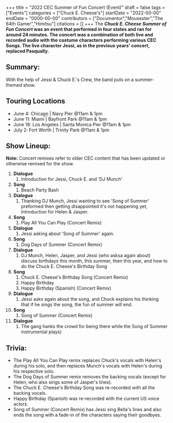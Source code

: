 +++
title = "2022 CEC Summer of Fun Concert (Event)"
draft = false
tags = ["Events"]
categories = ["Chuck E. Cheese's"]
startDate = "2022-00-00"
endDate = "0000-00-00"
contributors = ["Documentor","Mousester","The 64th Gamer","Himitsu"]
citations = []
+++
The ***Chuck E. Cheese Summer of Fun Concert* was an event that performed in four states and ran for around 24 minutes.
The concert was a combination of both live and recorded audio with the costume characters performing various CEC Songs. The live character Jessi, as in the previous years' concert, replaced Pasqually.**

## Summary:

With the help of Jessi & Chuck E.'s Crew, the band puts on a summer-themed show.

## Touring Locations

- June 4: Chicago | Navy Pier @11am & 1pm
- June 11: Miami | Bayfront Park @11am & 1pm
- June 18: Los Angeles | Santa Monica Pier @11am & 1pm
- July 2: Fort Worth | Trinity Park @11am & 1pm

## Show Lineup:

**Note:** Concert remixes refer to older CEC content that has been updated or otherwise remixed for the show.

1.  **Dialogue**
    1.  Introduction for Jessi, Chuck E. and 'DJ Munch'
2.  **Song**
    1.  Beach Party Bash
3.  **Dialogue**
    1.  Thanking DJ Munch, Jessi wanting to see 'Song of Summer' preformed then getting disappointed it's not happening yet, Introduction for Helen & Jasper.
4.  **Song**
    1.  Play All You Can Play (Concert Remix)
5.  **Dialogue**
    1.  Jessi asking about 'Song of Summer' again.
6.  **Song**
    1.  Dog Days of Summer (Concert Remix)
7.  **Dialogue**
    1.  DJ Munch, Helen, Jasper, and Jessi (who asksa again about) discuss birthdays this month, this summer, then this year, and how to do the Chuck E. Cheese's Birthday Song
8.  **Song**
    1.  Chuck E. Cheese's Birthday Song (Concert Remix)
    2.  Happy Birthday
    3.  Happy Birthday (Spanish) (Concert Remix)
9.  **Dialogue**
    1.  Jessi asks again about the song, and Chuck explains his thinking that if he sings the song, the fun of summer will end.
10. **Song**
    1.  Song of Summer (Concert Remix)
11. **Dialogue**
    1.  The gang hanks the crowd for being there while the Song of Summer instrumental plays)

## Trivia:

- The Play All You Can Play remix replaces Chuck's vocals with Helen's during his solo, and then replaces Munch's vocals with Helen's during his respective solo.
- The Dog Days of Summer remix removes the backing vocals (except for Helen, who also sings some of Jasper's lines).
- The Chuck E. Cheese's Birthday Song was re-recorded with all the backing vocals.
- Happy Birthday (Spanish) was re-recorded with the current US voice actors.
- Song of Summer (Concert Remix) has Jessi sing Bella's lines and also ends the song with a fade-in of the characters saying their goodbyes.
